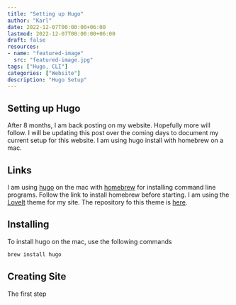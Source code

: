 ```yaml
---
title: "Setting up Hugo"
author: "Karl"
date: 2022-12-07T00:00:00+06:00
lastmod: 2022-12-07T00:00:00+06:00
draft: false
resources:
- name: "featured-image"
  src: "featured-image.jpg"
tags: ["Hugo, CLI"]
categories: ["Website"]
description: "Hugo Setup"
---
```


## Setting up Hugo

After 8 months, I am back posting on my website. Hopefully more will follow. I will be updating this post over the coming days to document my current setup for this website. I am using hugo install with homebrew on a mac.

<!--more-->

## Links

I am using [hugo](https://gohugo.io/installation/macos/) on the mac with [homebrew](https://brew.sh/) for installing command line programs. Follow the link to install homebrew before starting. I am using the [LoveIt](https://hugoloveit.com/) theme for my site. The repository fo this theme is [here](https://github.com/dillonzq/LoveIt).

## Installing

To install hugo on the mac, use the following commands

```bash
brew install hugo
```

## Creating Site

The first step
